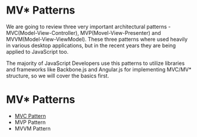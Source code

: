 # MV* Patterns

We are going to review three very important architectural patterns - MVC(Model-View-Controller), MVP(Movel-View-Presenter) and MVVM(Model-View-ViewModel). These three patterns where used heavily in various desktop applications, but in the recent years they are being applied to JavaScript too.

The majority of JavaScript Developers use this patterns to utilize libraries and frameworks like Backbone.js and Angular.js for implementing MVC/MV* structure, so we will cover the basics first.

# MV* Patterns

- [MVC Pattern](https://github.com/KleoPetroff/javascript-mv-patterns/tree/master/mvc-pattern)
- MVP Pattern
- MVVM Pattern
